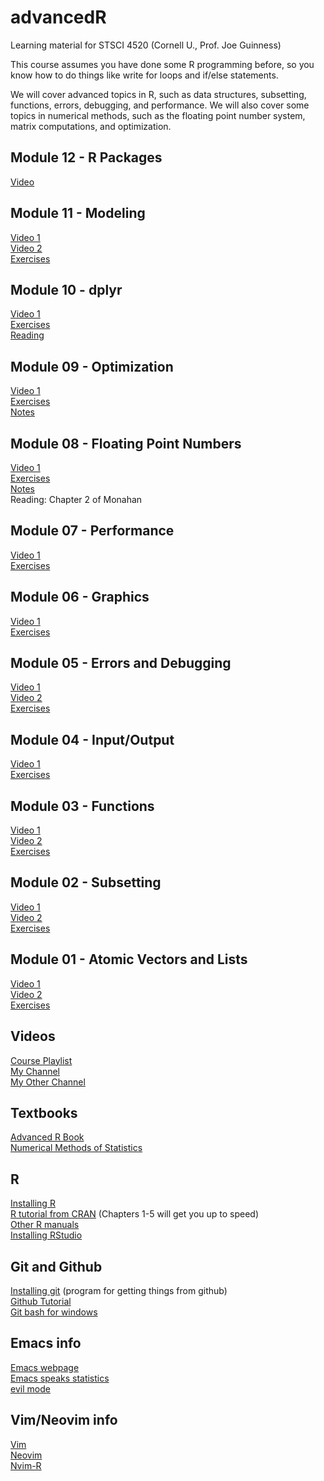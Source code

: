 # advancedR

Learning material for STSCI 4520 (Cornell U., Prof. Joe Guinness)

This course assumes you have done some R programming before, so
you know how to do things like write for loops and if/else statements.

We will cover advanced topics in R, such as data structures,
subsetting, functions, errors, debugging, and performance. We will
also cover some topics in numerical methods, such as the floating 
point number system, matrix computations, and optimization.

## Module 12 - R Packages

[Video](https://youtu.be/fQninDTqbAg)  

## Module 11 - Modeling

[Video 1](https://youtu.be/uxBLaicz1hg)  
[Video 2](https://youtu.be/6zAJwviUjTQ)  
[Exercises](exercises/ex11_ames_spatial_modeling.Rmd)   

## Module 10 - dplyr

[Video 1](https://youtu.be/T7B_v4jkLbw)  
[Exercises](exercises/ex10_hurdat_dplyr.Rmd)   
[Reading](https://r4ds.hadley.nz/data-transform)   

## Module 09 - Optimization

[Video 1](https://youtu.be/PV6i4uN_eOM)  
[Exercises](exercises/ex09_logistic_regression.Rmd)   
[Notes](video_code/continuous_optimization.pdf)   

## Module 08 - Floating Point Numbers

[Video 1](https://youtu.be/qMsWW41tuz4)  
[Exercises](exercises/ex08_floating_point.Rmd)   
[Notes](video_code/floating_point.pdf)   
Reading: Chapter 2 of Monahan

## Module 07 - Performance

[Video 1](https://youtu.be/VNIZPpL3rr8)  
[Exercises](exercises/ex07_performance.Rmd)  

## Module 06 - Graphics

[Video 1](https://youtu.be/Wp5HeqVITSY)  
[Exercises](exercises/ex06_graphics.Rmd)  

## Module 05 - Errors and Debugging

[Video 1](https://youtu.be/3SwZzLv8VVc)  
[Video 2](https://youtu.be/krXBY3C8V2A)  
[Exercises](exercises/ex05_variable_selection.Rmd)  

## Module 04 - Input/Output

[Video 1](https://youtu.be/T02eperSboc)  
[Exercises](exercises/ex04_weather.Rmd)  

## Module 03 - Functions

[Video 1](https://youtu.be/9VCTpGCgo74)  
[Video 2](https://youtu.be/e_u5yGGjVFw)  
[Exercises](exercises/ex03_billboard.Rmd)  

## Module 02 - Subsetting

[Video 1](https://youtu.be/mQWqmsQG4q4)  
[Video 2](https://youtu.be/AJOIvl6oqjw)  
[Exercises](exercises/ex02_gradebook.Rmd)  

## Module 01 - Atomic Vectors and Lists

[Video 1](https://youtu.be/d_tf5SU_Ezk)  
[Video 2](https://youtu.be/znPZaXMkVjg)  
[Exercises](exercises/ex01_dates.Rmd)

## Videos

[Course Playlist](https://www.youtube.com/playlist?list=PLqQjbBX7bZ0dcmFvv_t9iQnCrO6LHU1IF)  
[My Channel](https://www.youtube.com/@averagejoestats)  
[My Other Channel](https://www.youtube.com/@joeguinness4597)  

## Textbooks

[Advanced R Book](https://adv-r.hadley.nz/)   
[Numerical Methods of Statistics](https://newcatalog.library.cornell.edu/catalog/8760685)   

## R 

[Installing R](https://cran.r-project.org/)   
[R tutorial from CRAN](https://cran.r-project.org/doc/manuals/R-intro.pdf) (Chapters 1-5 will get you up to speed)  
[Other R manuals](https://cran.r-project.org/manuals.html)   
[Installing RStudio](https://www.rstudio.com/products/rstudio/download/)  

## Git and Github

[Installing git](https://git-scm.com/book/en/v2/Getting-Started-Installing-Git) (program for getting things from github)  
[Github Tutorial](https://www.youtube.com/watch?v=0fKg7e37bQE)  
[Git bash for windows](https://www.atlassian.com/git/tutorials/git-bash)   

## Emacs info

[Emacs webpage](https://www.gnu.org/software/emacs/)   
[Emacs speaks statistics](https://ess.r-project.org/)   
[evil mode](https://github.com/emacs-evil/evil)   

## Vim/Neovim info

[Vim](https://www.vim.org/)   
[Neovim](https://neovim.io/)   
[Nvim-R](https://github.com/jalvesaq/Nvim-R)   

